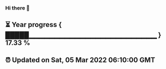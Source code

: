 ### Hi there 👋
⏳ Year progress { █████▁▁▁▁▁▁▁▁▁▁▁▁▁▁▁▁▁▁▁▁▁▁▁▁▁ } 17.33 %
---
⏰ Updated on Sat, 05 Mar 2022 06:10:00 GMT
---
